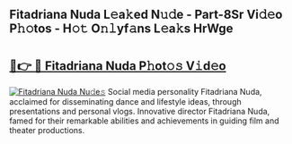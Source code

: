 ## Fitadriana Nuda L𝚎a𝚔ed N𝚞𝚍e - Part-8Sr Vi𝚍𝚎o P𝚑𝚘tos - H𝚘𝚝 O𝚗𝚕yf𝚊ns L𝚎a𝚔s HrWge

# <h2><a href="http://kf94jkz.oniu.top/?m=Fitadriana+Nuda">🔗👉 🔴 Fitadriana Nuda P𝚑ot𝚘𝚜 V𝚒d𝚎o</a></h2>

[![Fitadriana Nuda Nu𝚍e𝚜](https://i.imgur.com/0qMVB7G.gif)](http://kf94jkz.oniu.top/?m=Fitadriana+Nuda)
Social media personality Fitadriana Nuda, acclaimed for disseminating dance and lifestyle ideas, through presentations and personal vlogs. Innovative director Fitadriana Nuda, famed for their remarkable abilities and achievements in guiding film and theater productions.  

